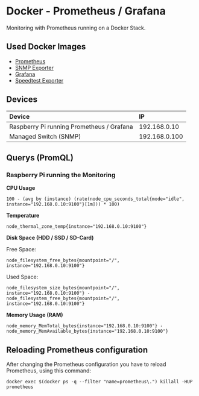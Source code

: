 # Docker - Prometheus / Grafana
Monitoring with Prometheus running on a Docker Stack.

## Used Docker Images
 - [Prometheus](https://hub.docker.com/r/prom/prometheus)
 - [SNMP Exporter](https://hub.docker.com/r/prom/snmp-exporter)
 - [Grafana](https://hub.docker.com/r/grafana/grafana)
 - [Speedtest Exporter](https://hub.docker.com/r/billimek/prometheus-speedtest-exporter)

## Devices
Device | IP
:------ | :---
Raspberry Pi running Prometheus / Grafana | 192.168.0.10
Managed Switch (SNMP) | 192.168.0.100

## Querys (PromQL)
### Raspberry Pi running the Monitoring

**CPU Usage**
```
100 - (avg by (instance) (rate(node_cpu_seconds_total{mode="idle", instance="192.168.0.10:9100"}[1m])) * 100)
```
**Temperature**
```
node_thermal_zone_temp{instance="192.168.0.10:9100"}
```
**Disk Space (HDD / SSD / SD-Card)**

Free Space:
```
node_filesystem_free_bytes{mountpoint="/", instance="192.168.0.10:9100"}
```
Used Space:
```
node_filesystem_size_bytes{mountpoint="/", instance="192.168.0.10:9100"} - node_filesystem_free_bytes{mountpoint="/", instance="192.168.0.10:9100"}
```

**Memory Usage (RAM)**
```
node_memory_MemTotal_bytes{instance="192.168.0.10:9100"} - node_memory_MemAvailable_bytes{instance="192.168.0.10:9100"}
```
## Reloading Prometheus configuration

After changing the Prometheus configuration you have to reload Prometheus, using this command:

```
docker exec $(docker ps -q --filter "name=prometheus\.") killall -HUP prometheus
```
